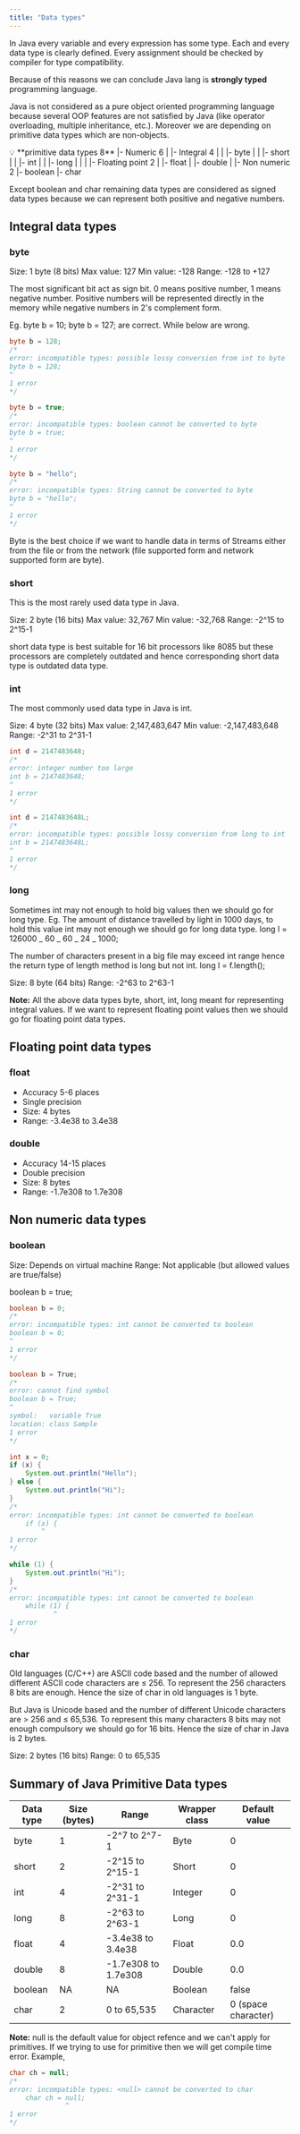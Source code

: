 ```yaml
---
title: "Data types"
---
```


In Java every variable and every expression has some type. Each and every data type is clearly defined. Every assignment should be checked by compiler for type compatibility.

Because of this reasons we can conclude Java lang is **strongly typed** programming language.

Java is not considered as a pure object oriented programming language because several OOP features are not satisfied by Java (like operator overloading, multiple inheritance, etc.).
Moreover we are depending on primitive data types which are non-objects.

<aside>
💡 **primitive data types 8**
|- Numeric 6
|  |- Integral 4
|  |  |- byte
|  |  |- short
|  |  |- int
|  |  |- long
|  |
|  |- Floating point 2
|     |- float
|     |- double
|
|- Non numeric 2
   |- boolean
   |- char

</aside>

Except boolean and char remaining data types are considered as signed data types because we can represent both positive and negative numbers.

## Integral data types

### byte

Size: 1 byte (8 bits)
Max value: 127
Min value: -128
Range: -128 to +127

The most significant bit act as sign bit. 0 means positive number, 1 means negative number. Positive numbers will be represented directly in the memory while negative numbers in 2's complement form.

Eg. byte b = 10;
byte b = 127;
are correct. While below are wrong.

```java
byte b = 128;
/*
error: incompatible types: possible lossy conversion from int to byte
byte b = 128;
^
1 error
*/
```

```java
byte b = true;
/*
error: incompatible types: boolean cannot be converted to byte
byte b = true;
^
1 error
*/
```

```java
byte b = "hello";
/*
error: incompatible types: String cannot be converted to byte
byte b = "hello";
^
1 error
*/
```

Byte is the best choice if we want to handle data in terms of Streams either from the file or from the network (file supported form and network supported form are byte).

### short

This is the most rarely used data type in Java.

Size: 2 byte (16 bits)
Max value: 32,767
Min value: -32,768
Range: -2^15 to 2^15-1

short data type is best suitable for 16 bit processors like 8085 but these processors are completely outdated and hence corresponding short data type is outdated data type.

### int

The most commonly used data type in Java is int.

Size: 4 byte (32 bits)
Max value: 2,147,483,647
Min value: -2,147,483,648
Range: -2^31 to 2^31-1

```java
int d = 2147483648;
/*
error: integer number too large
int b = 2147483648;
^
1 error
*/
```

```java
int d = 2147483648L;
/*
error: incompatible types: possible lossy conversion from long to int
int b = 2147483648L;
^
1 error
*/
```

### long

Sometimes int may not enough to hold big values then we should go for long type. Eg. The amount of distance travelled by light in 1000 days, to hold this value int may not enough we should go for long data type. long l = 126000 _ 60 _ 60 _ 24 _ 1000;

The number of characters present in a big file may exceed int range hence the return type of length method is long but not int. long l = f.length();

Size: 8 byte (64 bits)
Range: -2^63 to 2^63-1

**Note:** All the above data types byte, short, int, long meant for representing integral values. If we want to represent floating point values then we should go for floating point data types.

## Floating point data types

### float

- Accuracy 5-6 places
- Single precision
- Size: 4 bytes
- Range: -3.4e38 to 3.4e38

### double

- Accuracy 14-15 places
- Double precision
- Size: 8 bytes
- Range: -1.7e308 to 1.7e308

## Non numeric data types

### boolean

Size: Depends on virtual machine
Range: Not applicable (but allowed values are true/false)

boolean b = true;

```java
boolean b = 0;
/*
error: incompatible types: int cannot be converted to boolean
boolean b = 0;
^
1 error
*/
```

```java
boolean b = True;
/*
error: cannot find symbol
boolean b = True;
^
symbol:   variable True
location: class Sample
1 error
*/
```

```java
int x = 0;
if (x) {
    System.out.println("Hello");
} else {
    System.out.println("Hi");
}
/*
error: incompatible types: int cannot be converted to boolean
    if (x) {
        ^
1 error
*/
```

```java
while (1) {
    System.out.println("Hi");
}
/*
error: incompatible types: int cannot be converted to boolean
    while (1) {
           ^
1 error
*/
```

### char

Old languages (C/C++) are ASCII code based and the number of allowed different ASCII code characters are ≤ 256. To represent the 256 characters 8 bits are enough. Hence the size of char in old languages is 1 byte.

But Java is Unicode based and the number of different Unicode characters are > 256 and ≤ 65,536. To represent this many characters 8 bits may not enough compulsory we should go for 16 bits. Hence the size of char in Java is 2 bytes.

Size: 2 bytes (16 bits)
Range: 0 to 65,535

## Summary of Java Primitive Data types

| Data type | Size (bytes) | Range               | Wrapper class | Default value       |
| --------- | ------------ | ------------------- | ------------- | ------------------- |
| byte      | 1            | -2^7 to 2^7-1       | Byte          | 0                   |
| short     | 2            | -2^15 to 2^15-1     | Short         | 0                   |
| int       | 4            | -2^31 to 2^31-1     | Integer       | 0                   |
| long      | 8            | -2^63 to 2^63-1     | Long          | 0                   |
| float     | 4            | -3.4e38 to 3.4e38   | Float         | 0.0                 |
| double    | 8            | -1.7e308 to 1.7e308 | Double        | 0.0                 |
| boolean   | NA           | NA                  | Boolean       | false               |
| char      | 2            | 0 to 65,535         | Character     | 0 (space character) |

**Note:** null is the default value for object refence and we can't apply for primitives. If we trying to use for primitive then we will get compile time error. Example,

```java
char ch = null;
/*
error: incompatible types: <null> cannot be converted to char
    char ch = null;
              ^
1 error
*/
```
